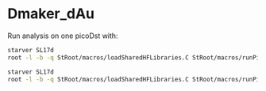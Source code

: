 # Dmaker_dAu

Run analysis on one picoDst with:
```sh
starver SL17d
root -l -b -q StRoot/macros/loadSharedHFLibraries.C StRoot/macros/runPicoD0AnaMakerLocal.C++
```
```sh
starver SL17d
root -l -b -q StRoot/macros/loadSharedHFLibraries.C StRoot/macros/runPicoMixedEvent.C++
```


